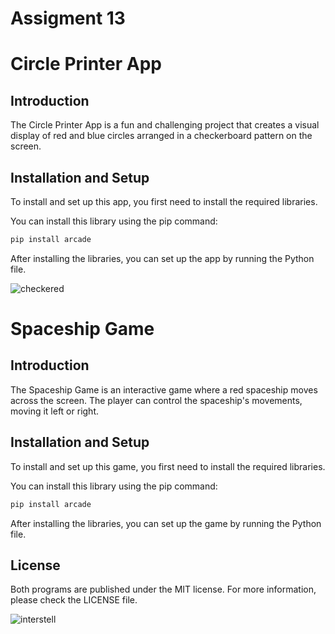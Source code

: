# Assigment 13

# Circle Printer App

## Introduction

The Circle Printer App is a fun and challenging project that creates a visual display of red and blue circles arranged in a checkerboard pattern on the screen.

## Installation and Setup

To install and set up this app, you first need to install the required libraries.

You can install this library using the pip command:

```bash
pip install arcade
```

After installing the libraries, you can set up the app by running the Python file.



![checkered](https://user-images.githubusercontent.com/86910174/234556094-55178c54-1b82-4337-9a74-5b1831d0fc00.jpg)


# Spaceship Game

## Introduction

The Spaceship Game is an interactive game where a red spaceship moves across the screen. The player can control the spaceship's movements, moving it left or right.

## Installation and Setup

To install and set up this game, you first need to install the required libraries.


You can install this library using the pip command:

```bash
pip install arcade
```

After installing the libraries, you can set up the game by running the Python file.

## License

Both programs are published under the MIT license. For more information, please check the LICENSE file.


![interstell](https://user-images.githubusercontent.com/86910174/234574100-b2807d97-ff5a-4fa0-a390-36dd102618a8.jpg)
